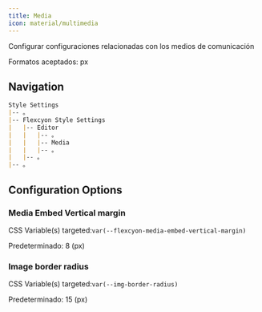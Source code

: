 ```yaml
---
title: Media
icon: material/multimedia
---
```


Configurar configuraciones relacionadas con los medios de comunicación

Formatos aceptados: px

## Navigation
```md
Style Settings
|-- 。
|-- Flexcyon Style Settings
|   |-- Editor
|   |   |-- 。
|   |   |-- Media
|   |   |-- 。
|   |-- 。
|-- 。
```

## Configuration Options

### Media Embed Vertical margin
CSS Variable(s) targeted:`var(--flexcyon-media-embed-vertical-margin)`

Predeterminado: 8 (px)

### Image border radius
CSS Variable(s) targeted:`var(--img-border-radius)`

Predeterminado: 15 (px)
